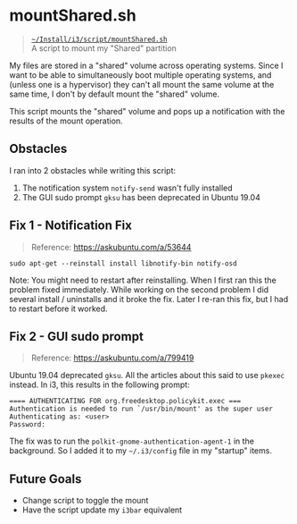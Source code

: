 # mountShared.sh
> [`~/Install/i3/script/mountShared.sh`](./mountShared.sh)  
> A script to mount my "Shared" partition

My files are stored in a "shared" volume across operating systems.  Since I want
to be able to simultaneously boot multiple operating systems, and (unless one is
a hypervisor) they can't all mount the same volume at the same time, I don't by
default mount the "shared" volume.

This script mounts the "shared" volume and pops up a notification with the
results of the mount operation.

## Obstacles
I ran into 2 obstacles while writing this script:
1. The notification system `notify-send` wasn't fully installed
2. The GUI sudo prompt `gksu` has been deprecated in Ubuntu 19.04

## Fix 1 - Notification Fix
> Reference: https://askubuntu.com/a/53644

```shell
sudo apt-get --reinstall install libnotify-bin notify-osd
```

Note: You might need to restart after reinstalling.  When I first ran this the
problem fixed immediately.  While working on the second problem I did several
install / uninstalls and it broke the fix.  Later I re-ran this fix, but I had
to restart before it worked.


## Fix 2 - GUI sudo prompt
> Reference: https://askubuntu.com/a/799419

Ubuntu 19.04 deprecated `gksu`.  All the articles about this said to use
`pkexec` instead.  In i3, this results in the following prompt:

```
==== AUTHENTICATING FOR org.freedesktop.policykit.exec ===
Authentication is needed to run `/usr/bin/mount' as the super user
Authenticating as: <user>
Password:
```

The fix was to run the `polkit-gnome-authentication-agent-1` in the
background.  So I added it to my `~/.i3/config` file in my "startup" items.

## Future Goals
* Change script to toggle the mount
* Have the script update my `i3bar` equivalent

